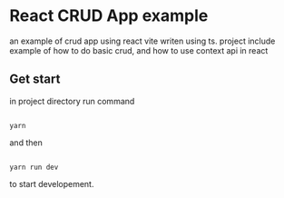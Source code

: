# React CRUD App example

an example of crud app using react vite writen using ts.
project include example of how to do basic crud, and how to use context api in react

## Get start

in project directory run command

```

yarn

```

and then

```

yarn run dev

```

to start developement.
